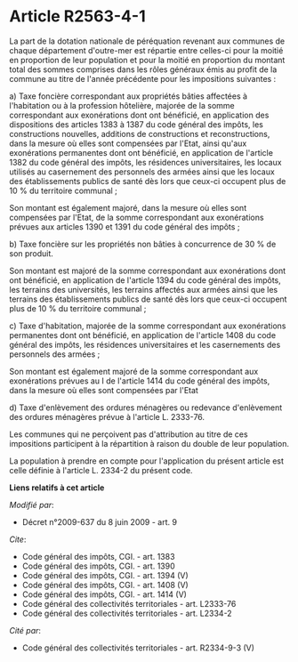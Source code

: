 # Article R2563-4-1

La part de la dotation nationale de péréquation revenant aux communes de chaque département d'outre-mer est répartie entre
celles-ci pour la moitié en proportion de leur population et pour la moitié en proportion du montant total des sommes
comprises dans les rôles généraux émis au profit de la commune au titre de l'année précédente pour les impositions
suivantes : 

a) Taxe foncière correspondant aux propriétés bâties affectées à l'habitation ou à la profession hôtelière, majorée de la
somme correspondant aux exonérations dont ont bénéficié, en application des dispositions des articles 1383 à 1387 du code
général des impôts, les constructions nouvelles, additions de constructions et reconstructions, dans la mesure où elles sont
compensées par l'Etat, ainsi qu'aux exonérations permanentes dont ont bénéficié, en application de l'article 1382 du code
général des impôts, les résidences universitaires, les locaux utilisés au casernement des personnels des armées ainsi que les
locaux des établissements publics de santé dès lors que ceux-ci occupent plus de 10 % du territoire communal ; 

Son montant est également majoré, dans la mesure où elles sont compensées par l'Etat, de la somme correspondant aux
exonérations prévues aux articles 1390 et 1391 du code général des impôts ; 

b) Taxe foncière sur les propriétés non bâties à concurrence de 30 % de son produit. 

Son montant est majoré de la somme correspondant aux exonérations dont ont bénéficié, en application de l'article 1394 du
code général des impôts, les terrains des universités, les terrains affectés aux armées ainsi que les terrains des
établissements publics de santé dès lors que ceux-ci occupent plus de 10 % du territoire communal ; 

c) Taxe d'habitation, majorée de la somme correspondant aux exonérations permanentes dont ont bénéficié, en application de
l'article 1408 du code général des impôts, les résidences universitaires et les casernements des personnels des armées ; 

Son montant est également majoré de la somme correspondant aux exonérations prévues au I de l'article 1414 du code général
des impôts, dans la mesure où elles sont compensées par l'Etat 

d) Taxe d'enlèvement des ordures ménagères ou redevance d'enlèvement des ordures ménagères prévue à l'article L. 2333-76. 

Les communes qui ne perçoivent pas d'attribution au titre de ces impositions participent à la répartition à raison du double
de leur population. 

La population à prendre en compte pour l'application du présent article est celle définie à l'article L. 2334-2 du présent
code.

**Liens relatifs à cet article**

_Modifié par_:

  - Décret n°2009-637 du 8 juin 2009 - art. 9

_Cite_:

  - Code général des impôts, CGI. - art. 1383
  - Code général des impôts, CGI. - art. 1390
  - Code général des impôts, CGI. - art. 1394 (V)
  - Code général des impôts, CGI. - art. 1408 (V)
  - Code général des impôts, CGI. - art. 1414 (V)
  - Code général des collectivités territoriales - art. L2333-76
  - Code général des collectivités territoriales - art. L2334-2

_Cité par_:

  - Code général des collectivités territoriales - art. R2334-9-3 (V)
